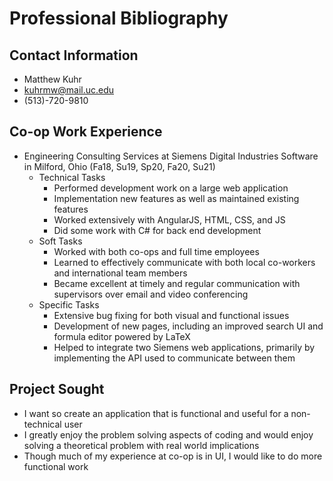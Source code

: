 ﻿# Professional Bibliography
## Contact Information
 - Matthew Kuhr
 - kuhrmw@mail.uc.edu
 - (513)-720-9810
 
##  Co-op Work Experience
 - Engineering Consulting Services at Siemens Digital Industries Software in Milford, Ohio (Fa18, Su19, Sp20, Fa20, Su21)
     - Technical Tasks
        - Performed development work on a large web application
        - Implementation new features as well as maintained existing features
        - Worked extensively with AngularJS, HTML, CSS, and JS
        - Did some work with C# for back end development
     - Soft Tasks
        - Worked with both co-ops and full time employees
        - Learned to effectively communicate with both local co-workers and international team members
        - Became excellent at timely and regular communication with supervisors over email and video conferencing
     - Specific Tasks
        - Extensive bug fixing for both visual and functional issues
        - Development of new pages, including an improved search UI and formula editor powered by LaTeX
        - Helped to integrate two Siemens web applications, primarily by implementing the API used to communicate between them

## Project Sought
- I want so create an application that is functional and useful for a non-technical user
- I greatly enjoy the problem solving aspects of coding and would enjoy solving a theoretical problem with real world implications
- Though much of my experience at co-op is in UI, I would like to do more functional work


